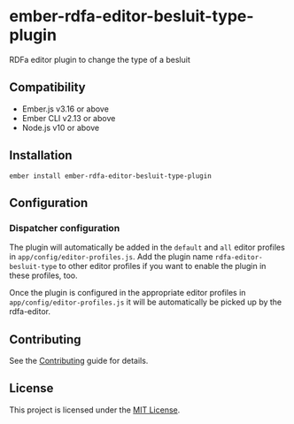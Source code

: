 ember-rdfa-editor-besluit-type-plugin
==============================================================================

RDFa editor plugin to change the type of a besluit


Compatibility
------------------------------------------------------------------------------

* Ember.js v3.16 or above
* Ember CLI v2.13 or above
* Node.js v10 or above


Installation
------------------------------------------------------------------------------

```
ember install ember-rdfa-editor-besluit-type-plugin
```

## Configuration
### Dispatcher configuration
The plugin will automatically be added in the `default` and `all` editor profiles in `app/config/editor-profiles.js`. Add the plugin name `rdfa-editor-besluit-type` to other editor profiles if you want to enable the plugin in these profiles, too.

Once the plugin is configured in the appropriate editor profiles in `app/config/editor-profiles.js` it will be automatically be picked up by the rdfa-editor.




Contributing
------------------------------------------------------------------------------

See the [Contributing](CONTRIBUTING.md) guide for details.


License
------------------------------------------------------------------------------

This project is licensed under the [MIT License](LICENSE.md).
